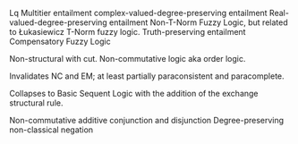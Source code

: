 Lq
Multitier entailment
complex-valued-degree-preserving entailment
Real-valued-degree-preserving entailment
Non-T-Norm Fuzzy Logic, but related to Łukasiewicz T-Norm fuzzy logic.
Truth-preserving entailment
Compensatory Fuzzy Logic

Non-structural with cut.
Non-commutative logic aka order logic.

Invalidates NC and EM; at least partially paraconsistent and paracomplete.

Collapses to Basic Sequent Logic with the addition of the exchange structural rule.

Non-commutative additive conjunction and disjunction
Degree-preserving non-classical negation
